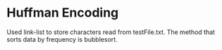 # Huffman Encoding
 Used link-list to store characters read from testFile.txt. The method that sorts data by frequency is bubblesort.
